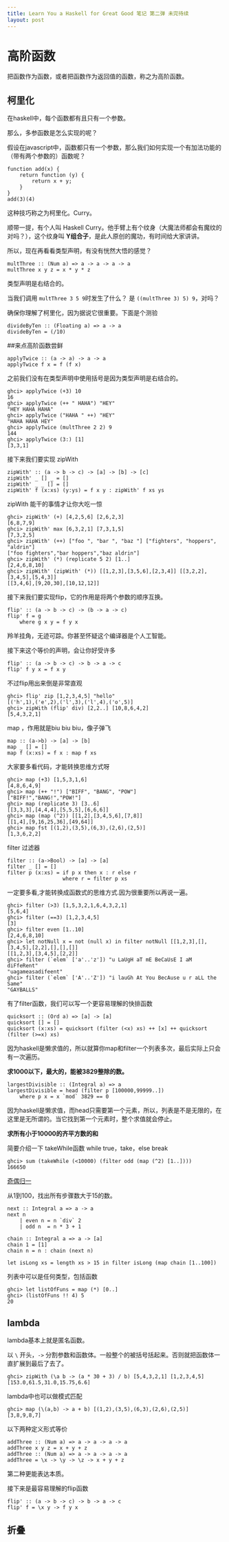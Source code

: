 ```yaml
---
title: Learn You a Haskell for Great Good 笔记 第二弹 未完待续
layout: post
---
```


# 高阶函数

把函数作为函数，或者把函数作为返回值的函数，称之为高阶函数。

## 柯里化

在haskell中，每个函数都有且只有一个参数。

那么，多参函数是怎么实现的呢？

假设在javascript中，函数都只有一个参数，那么我们如何实现一个有加法功能的（带有两个参数的）函数呢？

    function add(x) {
        return function (y) {
            return x + y;
        }
    }
    add(3)(4)

这种技巧称之为柯里化。Curry。

顺带一提，有个人叫 Haskell Curry。他手臂上有个纹身（大魔法师都会有魔纹的对吗？），这个纹身叫 **Y组合子**，是此人原创的魔功，有时间给大家讲讲。

所以，现在再看看类型声明，有没有恍然大悟的感觉？

    multThree :: (Num a) => a -> a -> a -> a  
    multThree x y z = x * y * z  

类型声明是右结合的。

当我们调用 `multThree 3 5 9`时发生了什么？
是 `((multThree 3) 5) 9`，对吗？

确保你理解了柯里化，因为据说它很重要。下面是个测验

    divideByTen :: (Floating a) => a -> a  
    divideByTen = (/10)  

##来点高阶函数尝鲜

    applyTwice :: (a -> a) -> a -> a  
    applyTwice f x = f (f x)  

之前我们没有在类型声明中使用括号是因为类型声明是右结合的。

    ghci> applyTwice (+3) 10  
    16  
    ghci> applyTwice (++ " HAHA") "HEY"  
    "HEY HAHA HAHA"  
    ghci> applyTwice ("HAHA " ++) "HEY"  
    "HAHA HAHA HEY"  
    ghci> applyTwice (multThree 2 2) 9  
    144  
    ghci> applyTwice (3:) [1]  
    [3,3,1]  

接下来我们要实现 zipWith

    zipWith' :: (a -> b -> c) -> [a] -> [b] -> [c]  
    zipWith' _ [] _ = []  
    zipWith' _ _ [] = []  
    zipWith' f (x:xs) (y:ys) = f x y : zipWith' f xs ys  

zipWith 能干的事情才让你大吃一惊

    ghci> zipWith' (+) [4,2,5,6] [2,6,2,3]  
    [6,8,7,9]  
    ghci> zipWith' max [6,3,2,1] [7,3,1,5]  
    [7,3,2,5]  
    ghci> zipWith' (++) ["foo ", "bar ", "baz "] ["fighters", "hoppers", "aldrin"]  
    ["foo fighters","bar hoppers","baz aldrin"]  
    ghci> zipWith' (*) (replicate 5 2) [1..]  
    [2,4,6,8,10]  
    ghci> zipWith' (zipWith' (*)) [[1,2,3],[3,5,6],[2,3,4]] [[3,2,2],[3,4,5],[5,4,3]]  
    [[3,4,6],[9,20,30],[10,12,12]]  

接下来我们要实现flip，它的作用是将两个参数的顺序互换。

    flip' :: (a -> b -> c) -> (b -> a -> c)  
    flip' f = g  
        where g x y = f y x  

羚羊挂角，无迹可踪。你甚至怀疑这个编译器是个人工智能。

接下来这个等价的声明，会让你好受许多

    flip' :: (a -> b -> c) -> b -> a -> c  
    flip' f y x = f x y  

不过flip用出来倒是非常直观

    ghci> flip' zip [1,2,3,4,5] "hello"  
    [('h',1),('e',2),('l',3),('l',4),('o',5)]  
    ghci> zipWith (flip' div) [2,2..] [10,8,6,4,2]  
    [5,4,3,2,1]  

map ，作用就是biu biu biu，像子弹飞

    map :: (a->b) -> [a] -> [b]
    map _ [] = []
    map f (x:xs) = f x : map f xs

大家要多看代码，才能转换思维方式呀

    ghci> map (+3) [1,5,3,1,6]  
    [4,8,6,4,9]  
    ghci> map (++ "!") ["BIFF", "BANG", "POW"]  
    ["BIFF!","BANG!","POW!"]  
    ghci> map (replicate 3) [3..6]  
    [[3,3,3],[4,4,4],[5,5,5],[6,6,6]]  
    ghci> map (map (^2)) [[1,2],[3,4,5,6],[7,8]]  
    [[1,4],[9,16,25,36],[49,64]]  
    ghci> map fst [(1,2),(3,5),(6,3),(2,6),(2,5)]  
    [1,3,6,2,2]  

filter 过滤器

    filter :: (a->Bool) -> [a] -> [a]
    filter _ [] = []
    filter p (x:xs) = if p x then x : r else r
                      where r = filter p xs

一定要多看,才能转换成函数式的思维方式.因为很重要所以再说一遍。

    ghci> filter (>3) [1,5,3,2,1,6,4,3,2,1]  
    [5,6,4]  
    ghci> filter (==3) [1,2,3,4,5]  
    [3]  
    ghci> filter even [1..10]  
    [2,4,6,8,10]  
    ghci> let notNull x = not (null x) in filter notNull [[1,2,3],[],[3,4,5],[2,2],[],[],[]]  
    [[1,2,3],[3,4,5],[2,2]]  
    ghci> filter (`elem` ['a'..'z']) "u LaUgH aT mE BeCaUsE I aM diFfeRent"  
    "uagameasadifeent"  
    ghci> filter (`elem` ['A'..'Z']) "i lauGh At You BecAuse u r aLL the Same"  
    "GAYBALLS"  

有了filter函数，我们可以写一个更容易理解的快排函数

    quicksort :: (Ord a) => [a] -> [a]
    quicksort [] = []
    quicksort (x:xs) = quicksort (filter (<x) xs) ++ [x] ++ quicksort (filter (>=x) xs)

因为haskell是懒求值的，所以就算你map和filter一个列表多次，最后实际上只会有一次遍历。

**求1000以下，最大的，能被3829整除的数。**

    largestDivisible :: (Integral a) => a  
    largestDivisible = head (filter p [100000,99999..])  
        where p x = x `mod` 3829 == 0  

因为haskell是懒求值，而head只需要第一个元素，所以，列表是不是无限的，在这里是无所谓的。当它找到第一个元素时，整个求值就会停止。

**求所有小于10000的齐平方数的和**

简要介绍一下 takeWhile函数 while true，take，else break

    ghci> sum (takeWhile (<10000) (filter odd (map (^2) [1..])))  
    166650  

[奇偶归一](http://zh.wikipedia.org/wiki/%E8%80%83%E6%8B%89%E5%85%B9%E7%8C%9C%E6%83%B3)

从1到100，找出所有步骤数大于15的数。

    next :: Integral a => a -> a
    next n
        | even n = n `div` 2
        | odd n  = n * 3 + 1

    chain :: Integral a => a -> [a]
    chain 1 = [1]
    chain n = n : chain (next n)

    let isLong xs = length xs > 15 in filter isLong (map chain [1..100])

列表中可以是任何类型，包括函数

    ghci> let listOfFuns = map (*) [0..]  
    ghci> (listOfFuns !! 4) 5  
    20  

## lambda

lambda基本上就是匿名函数。

以 `\` 开头，`->` 分割参数和函数体。一般整个的被括号括起来。否则就把函数体一直扩展到最后了去了。

    ghci> zipWith (\a b -> (a * 30 + 3) / b) [5,4,3,2,1] [1,2,3,4,5]  
    [153.0,61.5,31.0,15.75,6.6]  

lambda中也可以做模式匹配

    ghci> map (\(a,b) -> a + b) [(1,2),(3,5),(6,3),(2,6),(2,5)]  
    [3,8,9,8,7]  

以下两种定义形式等价

    addThree :: (Num a) => a -> a -> a -> a  
    addThree x y z = x + y + z  
    addThree :: (Num a) => a -> a -> a -> a  
    addThree = \x -> \y -> \z -> x + y + z  

第二种更能表达本质。

接下来是最容易理解的flip函数

    flip' :: (a -> b -> c) -> b -> a -> c  
    flip' f = \x y -> f y x  

## 折叠


